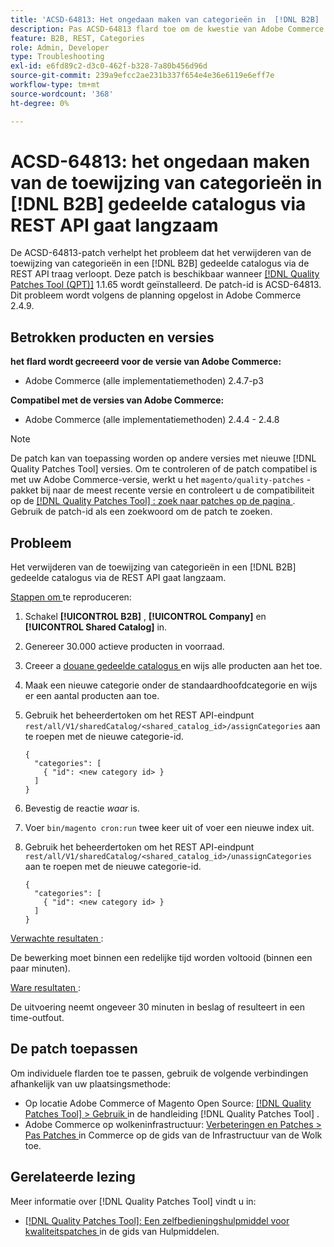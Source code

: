 ```yaml
---
title: 'ACSD-64813: Het ongedaan maken van categorieën in  [!DNL B2B]  gedeelde catalogus via REST API is langzaam'
description: Pas ACSD-64813 flard toe om de kwestie van Adobe Commerce te bevestigen waar het unsigning van categorieën in a  [!DNL B2B]  gedeelde catalogus via REST API langzaam is.
feature: B2B, REST, Categories
role: Admin, Developer
type: Troubleshooting
exl-id: e6fd89c2-d3c0-462f-b328-7a80b456d96d
source-git-commit: 239a9efcc2ae231b337f654e4e36e6119e6eff7e
workflow-type: tm+mt
source-wordcount: '368'
ht-degree: 0%

---
```


# ACSD-64813: het ongedaan maken van de toewijzing van categorieën in [!DNL B2B] gedeelde catalogus via REST API gaat langzaam

De ACSD-64813-patch verhelpt het probleem dat het verwijderen van de toewijzing van categorieën in een [!DNL B2B] gedeelde catalogus via de REST API traag verloopt. Deze patch is beschikbaar wanneer [[!DNL Quality Patches Tool (QPT)]](/help/tools/quality-patches-tool/quality-patches-tool-to-self-serve-quality-patches.md) 1.1.65 wordt geïnstalleerd. De patch-id is ACSD-64813. Dit probleem wordt volgens de planning opgelost in Adobe Commerce 2.4.9.

## Betrokken producten en versies

**het flard wordt gecreeerd voor de versie van Adobe Commerce:**

* Adobe Commerce (alle implementatiemethoden) 2.4.7-p3

**Compatibel met de versies van Adobe Commerce:**

* Adobe Commerce (alle implementatiemethoden) 2.4.4 - 2.4.8

>[!NOTE]
>
>De patch kan van toepassing worden op andere versies met nieuwe [!DNL Quality Patches Tool] versies. Om te controleren of de patch compatibel is met uw Adobe Commerce-versie, werkt u het `magento/quality-patches` -pakket bij naar de meest recente versie en controleert u de compatibiliteit op de [[!DNL Quality Patches Tool] : zoek naar patches op de pagina ](https://experienceleague.adobe.com/tools/commerce-quality-patches/index.html?lang=nl-NL) . Gebruik de patch-id als een zoekwoord om de patch te zoeken.

## Probleem

Het verwijderen van de toewijzing van categorieën in een [!DNL B2B] gedeelde catalogus via de REST API gaat langzaam.

<u> Stappen om </u> te reproduceren:

1. Schakel **[!UICONTROL B2B]** , **[!UICONTROL Company]** en **[!UICONTROL Shared Catalog]** in.
1. Genereer 30.000 actieve producten in voorraad.
1. Creeer a [ douane gedeelde catalogus ](https://experienceleague.adobe.com/nl/docs/commerce-admin/b2b/shared-catalogs/catalog-shared#actions-controls) en wijs alle producten aan het toe.
1. Maak een nieuwe categorie onder de standaardhoofdcategorie en wijs er een aantal producten aan toe.
1. Gebruik het beheerdertoken om het REST API-eindpunt `rest/all/V1/sharedCatalog/<shared_catalog_id>/assignCategories` aan te roepen met de nieuwe categorie-id.

   ```
   {
     "categories": [
       { "id": <new category id> }
     ]
   }
   ```

1. Bevestig de reactie *waar* is.
1. Voer `bin/magento cron:run` twee keer uit of voer een nieuwe index uit.
1. Gebruik het beheerdertoken om het REST API-eindpunt `rest/all/V1/sharedCatalog/<shared_catalog_id>/unassignCategories` aan te roepen met de nieuwe categorie-id.

   ```
   {
     "categories": [
       { "id": <new category id> }
     ]
   }
   ```

<u> Verwachte resultaten </u>:

De bewerking moet binnen een redelijke tijd worden voltooid (binnen een paar minuten).

<u> Ware resultaten </u>:

De uitvoering neemt ongeveer 30 minuten in beslag of resulteert in een time-outfout.

## De patch toepassen

Om individuele flarden toe te passen, gebruik de volgende verbindingen afhankelijk van uw plaatsingsmethode:

* Op locatie Adobe Commerce of Magento Open Source: [[!DNL Quality Patches Tool] > Gebruik ](/help/tools/quality-patches-tool/usage.md) in de handleiding [!DNL Quality Patches Tool] .
* Adobe Commerce op wolkeninfrastructuur: [ Verbeteringen en Patches > Pas Patches ](https://experienceleague.adobe.com/docs/commerce-cloud-service/user-guide/develop/upgrade/apply-patches.html?lang=nl-NL) in Commerce op de gids van de Infrastructuur van de Wolk toe.

## Gerelateerde lezing

Meer informatie over [!DNL Quality Patches Tool] vindt u in:

* [[!DNL Quality Patches Tool]: Een zelfbedieningshulpmiddel voor kwaliteitspatches ](/help/tools/quality-patches-tool/quality-patches-tool-to-self-serve-quality-patches.md) in de gids van Hulpmiddelen.
